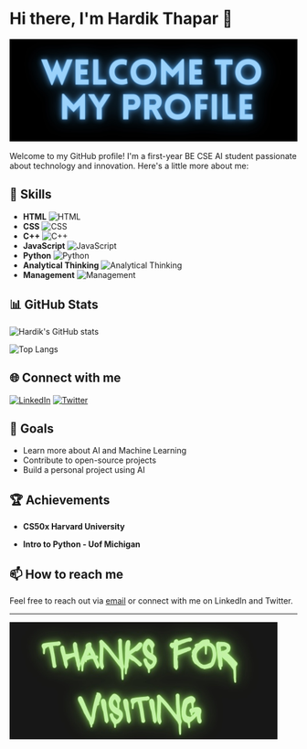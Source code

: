 # Hi there, I'm Hardik Thapar 👋

![Profile Banner](https://github.com/hardik-thapar/hardik-thapar/blob/main/Hardik%20thapar-2.jpg) <!-- Replace with your own banner image -->

Welcome to my GitHub profile! I'm a first-year BE CSE AI student passionate about technology and innovation. Here's a little more about me:

## 🚀 Skills

- **HTML** ![HTML](https://img.shields.io/badge/HTML-80%25-brightgreen)
- **CSS** ![CSS](https://img.shields.io/badge/CSS-75%25-yellowgreen)
- **C++** ![C++](https://img.shields.io/badge/C++-70%25-yellow)
- **JavaScript** ![JavaScript](https://img.shields.io/badge/JavaScript-65%25-orange)
- **Python** ![Python](https://img.shields.io/badge/Python-60%25-red)
- **Analytical Thinking** ![Analytical Thinking](https://img.shields.io/badge/Analytical%20Thinking-85%25-brightgreen)
- **Management** ![Management](https://img.shields.io/badge/Management-70%25-yellow)


## 📊 GitHub Stats

![Hardik's GitHub stats](https://github-readme-stats.vercel.app/api?username=hardik-thapar&show_icons=true&theme=radical) <!-- Replace 'your-github-username' with your actual GitHub username -->

![Top Langs](https://github-readme-stats.vercel.app/api/top-langs/?username=hardik-thapar&layout=compact&theme=radical) <!-- This shows the most used languages -->

## 🌐 Connect with me

[![LinkedIn](https://img.shields.io/badge/LinkedIn-0077B5?style=for-the-badge&logo=linkedin&logoColor=white)](https://www.linkedin.com/in/hardik-thapar-tech12/) <!-- Replace 'your-linkedin-profile' with your actual LinkedIn profile URL -->
[![Twitter](https://img.shields.io/badge/Twitter-1DA1F2?style=for-the-badge&logo=twitter&logoColor=white)](https://x.com/ThaparHardik) <!-- Replace 'your-twitter-handle' with your actual Twitter handle -->

## 🎯 Goals

- Learn more about AI and Machine Learning
- Contribute to open-source projects
- Build a personal project using AI

## 🏆 Achievements

- **CS50x Harvard University**

- **Intro to Python - Uof Michigan**

## 📫 How to reach me

Feel free to reach out via [email](mailto:hardikthapar1@gmail.com) <!-- Replace 'your-email@example.com' with your actual email address if you want to include it --> or connect with me on LinkedIn and Twitter.

---

![Thanks for visiting](https://github.com/hardik-thapar/hardik-thapar/blob/main/Black%20and%20White%20Simple%20Typographic%20Phantom%20Halloween%20Logo.jpg) <!-- Replace with your own footer image -->

